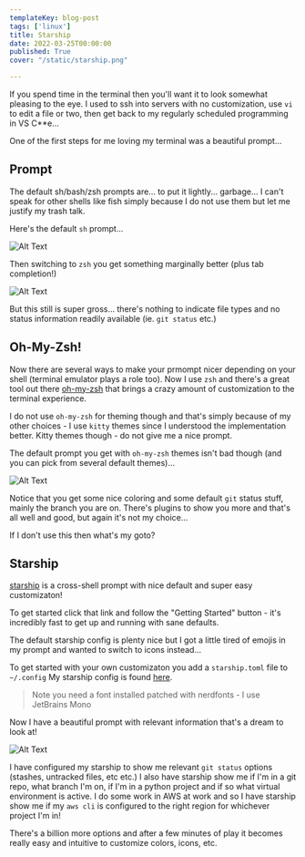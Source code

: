 ```yaml
---
templateKey: blog-post
tags: ['linux']
title: Starship
date: 2022-03-25T00:00:00
published: True
cover: "/static/starship.png"

---
```


If you spend time in the terminal then you'll want it to look somewhat pleasing to the eye.
I used to ssh into servers with no customization, use `vi`  to edit a file or two, then get back to my regularly scheduled programming in VS C**e...

One of the first steps for me loving my terminal was a beautiful prompt... 

## Prompt

The default sh/bash/zsh prompts are... to put it lightly... garbage... I can't speak for other shells like fish simply because I do not use them but let me justify my trash talk.

Here's the default `sh` prompt...

![Alt Text](/images/sh-prompt.png)

Then switching to `zsh` you get something marginally better (plus tab completion!)

![Alt Text](/images/zsh-prompt.png)

But this still is super gross... there's nothing to indicate file types and no status information readily available (ie. `git status` etc.)

## Oh-My-Zsh!

Now there are several ways to make your prmompt nicer depending on your shell (terminal emulator plays a role too).
Now I use `zsh` and there's a great tool out there [oh-my-zsh](https://ohmyz.sh/) that brings a crazy amount of customization to the terminal experience.

I do not use `oh-my-zsh` for theming though and that's simply because of my other choices - I use `kitty` themes since I understood the implementation better.
Kitty themes though - do not give me a nice prompt.

The default prompt you get with `oh-my-zsh` themes isn't bad though (and you can pick from several default themes)...

![Alt Text](/images/zsh-oh-my-zsh-prompt.png)

Notice that you get some nice coloring and some default `git` status stuff, mainly the branch you are on.
There's plugins to show you more and that's all well and good, but again it's not my choice...

If I don't use this then what's my goto?

## Starship

[starship](https://starship.rs/) is a cross-shell prompt with nice default and super easy customizaton!

To get started click that link and follow the "Getting Started" button - it's incredibly fast to get up and running with sane defaults.

The default starship config is plenty nice but I got a little tired of emojis in my prompt and wanted to switch to icons instead...

To get started with your own customizaton you add a `starship.toml` file to `~/.config` 
My starship config is found [here](https://github.com/nicpayne713/dotfiles/blob/main/starship/.config/starship.toml).

>Note you need a font installed patched with nerdfonts - I use JetBrains Mono

Now I have a beautiful prompt with relevant information that's a dream to look at!

![Alt Text](/images/zsh-starship-prompt.png)

I have configured my starship to show me relevant `git status` options (stashes, untracked files, etc etc.)
I also have starship show me if I'm in a git repo, what branch I'm on, if I'm in a python project and if so what virtual environment is active.
I do some work in AWS at work and so I have starship show me if my `aws cli` is configured to the right region for whichever project I'm in!

There's a billion more options and after a few minutes of play it becomes really easy and intuitive to customize colors, icons, etc.



